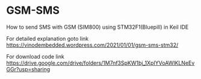 # GSM-SMS
 
How to send SMS with GSM (SIM800) using STM32F1(Bluepill) in Keil IDE 

For detailed explanation goto link https://vinodembedded.wordpress.com/2021/01/01/gsm-sms-stm32/

For download code link https://drive.google.com/drive/folders/1M7nf3SpKW1bj_1XpIYVoAWlKLNeEvGGr?usp=sharing
